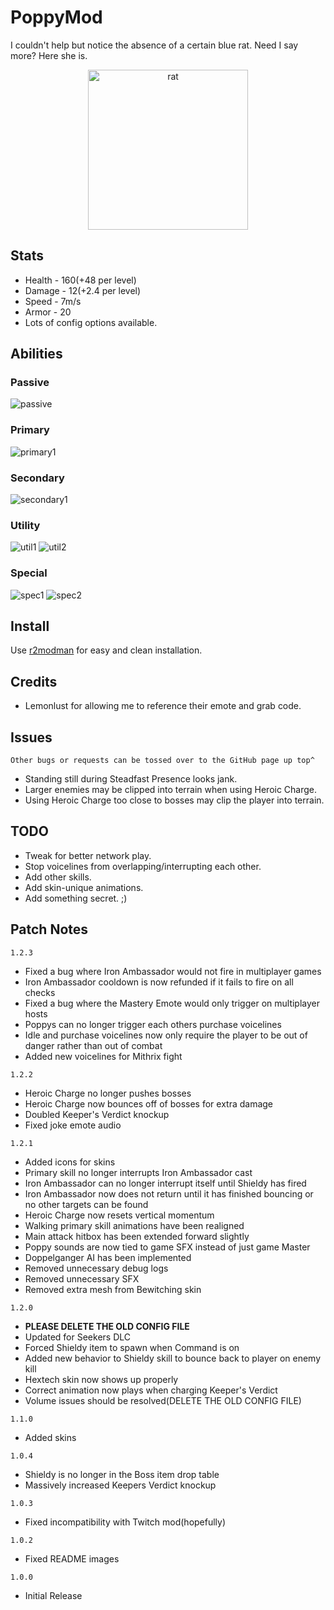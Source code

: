 # PoppyMod
I couldn't help but notice the absence of a certain blue rat. Need I say more? Here she is.
<p align="center">
  <img src="https://github.com/TufferDaze/RoR2_PoppyMod/assets/118772744/0b1bd8cc-29b9-469d-947d-602825206e85" alt="rat" height="256" width="256" />
</p>

## Stats
* Health - 160(+48 per level)
* Damage - 12(+2.4 per level)
* Speed - 7m/s
* Armor - 20
* Lots of config options available.

## Abilities
### Passive
![passive](https://github.com/TufferDaze/RoR2_PoppyMod/assets/118772744/22fb9b6d-2546-4393-9b40-1fb764b9371c)

### Primary
![primary1](https://github.com/TufferDaze/RoR2_PoppyMod/assets/118772744/9ea37dd3-1e4f-4379-9318-7f8bc1b3e776)

### Secondary
![secondary1](https://github.com/TufferDaze/RoR2_PoppyMod/assets/118772744/0acac41d-2ae7-4fb4-b0bb-cf5d5051eb4a)

### Utility
![util1](https://github.com/TufferDaze/RoR2_PoppyMod/assets/118772744/d93c4a19-671d-4d5e-96bf-286401cdc86a)
![util2](https://github.com/TufferDaze/RoR2_PoppyMod/assets/118772744/fbc74ec0-68db-4898-ab67-5b0db7deb77f)

### Special
![spec1](https://github.com/TufferDaze/RoR2_PoppyMod/assets/118772744/6de097b9-a4d2-449c-8e35-53383edf852d)
![spec2](https://github.com/TufferDaze/RoR2_PoppyMod/assets/118772744/4a2a160a-9db2-49ca-9e96-8fa3cb720050)

## Install
Use [r2modman](https://thunderstore.io/package/ebkr/r2modman/) for easy and clean installation.

## Credits
* Lemonlust for allowing me to reference their emote and grab code.

## Issues
`Other bugs or requests can be tossed over to the GitHub page up top^`
* Standing still during Steadfast Presence looks jank.
* Larger enemies may be clipped into terrain when using Heroic Charge.
* Using Heroic Charge too close to bosses may clip the player into terrain.

## TODO
* Tweak for better network play.
* Stop voicelines from overlapping/interrupting each other.
* Add other skills.
* Add skin-unique animations.
* Add something secret. ;)

## Patch Notes
`1.2.3`
* Fixed a bug where Iron Ambassador would not fire in multiplayer games
* Iron Ambassador cooldown is now refunded if it fails to fire on all checks
* Fixed a bug where the Mastery Emote would only trigger on multiplayer hosts
* Poppys can no longer trigger each others purchase voicelines
* Idle and purchase voicelines now only require the player to be out of danger rather than out of combat
* Added new voicelines for Mithrix fight

`1.2.2`
* Heroic Charge no longer pushes bosses
* Heroic Charge now bounces off of bosses for extra damage
* Doubled Keeper's Verdict knockup
* Fixed joke emote audio

`1.2.1`
* Added icons for skins
* Primary skill no longer interrupts Iron Ambassador cast
* Iron Ambassador can no longer interrupt itself until Shieldy has fired
* Iron Ambassador now does not return until it has finished bouncing or no other targets can be found
* Heroic Charge now resets vertical momentum
* Walking primary skill animations have been realigned
* Main attack hitbox has been extended forward slightly
* Poppy sounds are now tied to game SFX instead of just game Master
* Doppelganger AI has been implemented
* Removed unnecessary debug logs
* Removed unnecessary SFX
* Removed extra mesh from Bewitching skin

`1.2.0`
* **PLEASE DELETE THE OLD CONFIG FILE**
* Updated for Seekers DLC
* Forced Shieldy item to spawn when Command is on
* Added new behavior to Shieldy skill to bounce back to player on enemy kill
* Hextech skin now shows up properly
* Correct animation now plays when charging Keeper's Verdict
* Volume issues should be resolved(DELETE THE OLD CONFIG FILE)

`1.1.0`
* Added skins

`1.0.4`
* Shieldy is no longer in the Boss item drop table
* Massively increased Keepers Verdict knockup

`1.0.3`
* Fixed incompatibility with Twitch mod(hopefully)

`1.0.2`
* Fixed README images

`1.0.0`
* Initial Release